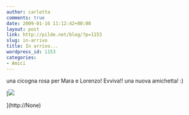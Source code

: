 ```yaml
---
author: carlotta
comments: true
date: 2009-01-16 11:12:42+00:00
layout: post
link: http://pilde.net/blog/?p=1153
slug: in-arrivo
title: In arrivo...
wordpress_id: 1153
categories:
- Amici
---
```


una cicogna rosa per Mara e Lorenzo! Evviva!! una nuova amichetta! :)




[![]({{baseurl}}/uploads/2009/01/cicogna.png)


](http://None)



